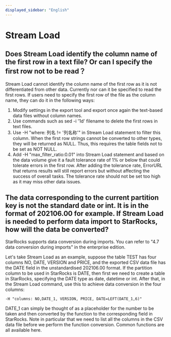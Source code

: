 ```yaml
---
displayed_sidebar: "English"
---
```


# Stream Load

## Does Stream Load identify the column name of the first row in a text file? Or can I specify the first row not to be read？

Stream Load cannot identify the column name of the first row as it is not differentiated from other data. Currently nor can it be specified to read the first rows. If users need to specify the first row of the file as the column name, they can do it in the following ways:

1. Modify settings in the export tool and export once again the text-based data files without column names.
2. Use commands such as sed -i '1d' filename to delete the first rows in text files.
3. Use -H "where: 列名 != '列名称'" in Stream Load statement to filter this column. When the first row strings cannot be converted to other types, they will be returned as NULL. Thus, this requires the table fields not to be set as NOT NULL.
4. Add -H "max_filter_ratio:0.01" into Stream Load statement and based on the data volume give it a fault tolerance rate of 1% or below that could tolerate errors in the first row. After adding the tolerance rate, ErrorURL that returns results will still report errors but without affecting the success of overall tasks. The tolerance rate should not be set too high as it may miss other data issues.

## The data corresponding to the current partition key is not the standard date or int. It is in the format of 202106.00 for example. If Stream Load is needed to perform data import to StarRocks, how will the data be converted?

StarRocks supports data conversion during imports. You can refer to "4.7 data conversion during imports" in the enterprise edition.

Let's take Stream Load as an example, suppose the table TEST has four columns NO, DATE, VERSION and PRICE, and the exported CSV data file has the DATE field in the unstandardised 202106.00 format. If the partition column to be used in StarRocks is DATE, then first we need to create a table in StarRocks, specifying the DATE type as date, datetime or int. After that, in the Stream Load command, use this to achieve data conversion in the four columns:

```plain text
-H "columns: NO,DATE_1, VERSION, PRICE, DATE=LEFT(DATE_1,6)"
```

DATE_1 can simply be thought of as a placeholder for the number to be taken and then converted by the function to the corresponding field in StarRocks. Note in particular that we need to list all the columns in the CSV data file before we perform the function conversion. Common functions are all available here.
